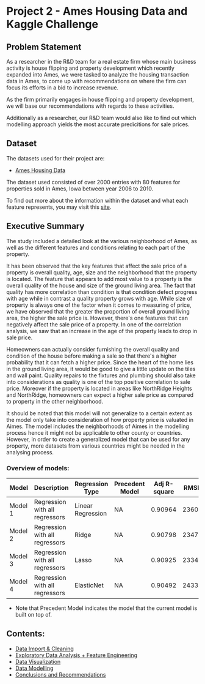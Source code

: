 # Project 2 - Ames Housing Data and Kaggle Challenge

## Problem Statement

As a researcher in the R&D team for a real estate firm whose main business activity is house flipping and property development which recently expanded into Ames, we were tasked to analyze the housing transaction data in Ames, to come up with recommendations on where the firm can focus its efforts in a bid to increase revenue.  

As the firm primarily engages in house flipping and property development, we will base our recommendations with regards to these activities.  

Additionally as a researcher, our R&D team would also like to find out which modelling approach yields the most accurate predicitions for sale prices.

## Dataset
The datasets used for their project are:
- [Ames Housing Data](https://www.kaggle.com/c/dsi-us-11-project-2-regression-challenge)  

The dataset used consisted of over 2000 entries with 80 features for properties sold in Ames, Iowa between year 2006 to 2010.

To find out more about the information within the dataset and what each feature represents, you may visit this [site](https://www.kaggle.com/c/dsi-us-11-project-2-regression-challenge/data).

## Executive Summary

The study included a detailed look at the various neighborhood of Ames, as well as the different features and conditions relating to each part of the property.

It has been observed that the key features that affect the sale price of a property is overall quality, age, size and the neighborhood that the property is located. The feature that appears to add most value to a property is the overall quality of the house and size of the ground living area. The fact that quality has more correlation than condition is that condition defect progress with age while in contrast a quality property grows with age. While size of property is always one of the factor when it comes to measuring of price, we have observed that the greater the proportion of overall ground living area, the higher the sale price is. However, there's one features that can negatively affect the sale price of a property. In one of the correlation analysis, we saw that an increase in the age of the property leads to drop in sale price.

Homeowners can actually consider furnishing the overall quality and condition of the house before making a sale so that there's a higher probability that it can fetch a higher price. Since the heart of the home lies in the ground living area, it would be good to give a little update on the tiles and wall paint. Quality repairs to the fixtures and plumbing should also take into considerations as quality is one of the top positive correlation to sale price. Moreover if the property is located in areas like NorthRidge Heights and NorthRidge, homeowners can expect a higher sale price as compared to property in the other neighborhood.

It should be noted that this model will not generalize to a certain extent as the model only take into consideration of how property price is valuated in Aimes. The model includes the neighborhoods of Aimes in the modelling process hence it might not be applicable to other county or countries. However, in order to create a generalized model that can be used for any property, more datasets from various countries might be needed in the analysing process.  
### Overview of models:

|Model|Description|Regression Type|Precedent Model|Adj R-square|RMSE|
|-|-|-|-|-|-|
|Model 1|Regression with all regressors|Linear Regression|NA|0.90964|23606|
|Model 2|Regression with all regressors|Ridge|NA|0.90798|23479|
|Model 3|Regression with all regressors|Lasso|NA|0.90925|23344|
|Model 4|Regression with all regressors|ElasticNet|NA|0.90492|24335|  

- Note that Precedent Model indicates the model that the current model is built on top of.

## Contents:
 
- [Data Import & Cleaning](#1.Data-Import-and-Cleaning)
- [Exploratory Data Analysis + Feature Engineering](#2.EDA-&-Feature-Engineering)
- [Data Visualization](#3.Data-Visualization)
- [Data Modelling](#4.Data-Modelling)
- [Conclusions and Recommendations](#5.Conclusions-and-Recommendations)
